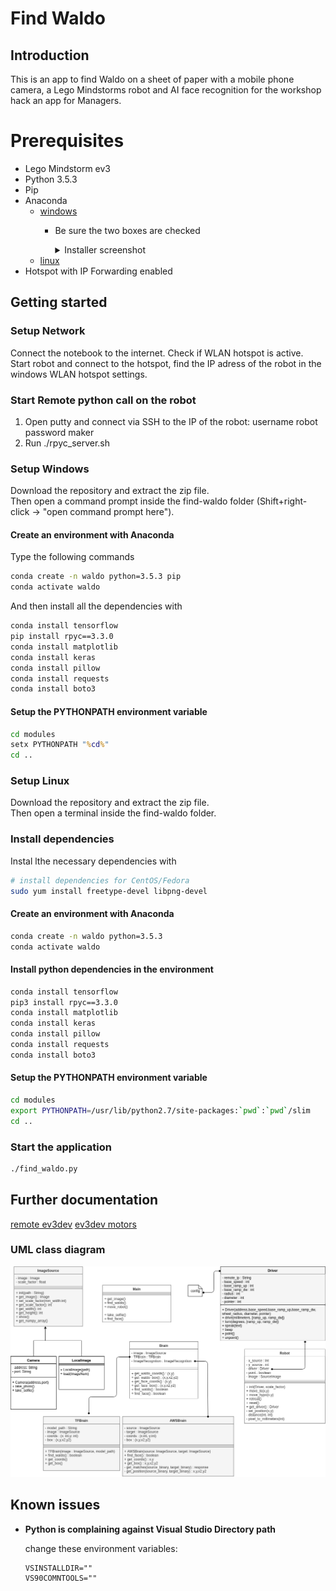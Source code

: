 # Find Waldo
## Introduction
This is an app to find Waldo on a sheet of paper with a mobile phone camera, a Lego Mindstorms robot and AI face recognition for the workshop hack an app for Managers. 

# Prerequisites
- Lego Mindstorm ev3
- Python 3.5.3
- Pip
- Anaconda 
    - [windows](https://repo.anaconda.com/archive/Anaconda3-2019.03-Windows-x86_64.exe)
        - Be sure the two boxes are checked
			<details>
			  <summary>Installer screenshot</summary>
			  <p>

			 ![class overview](docs/anaconda_install.png)
			</p></details>
    - [linux](https://docs.anaconda.com/anaconda/install/linux/)
- Hotspot with IP Forwarding enabled

## Getting started
### Setup Network
Connect the notebook to the internet. Check if WLAN hotspot is active.  
Start robot and connect to the hotspot, find the IP adress of the robot in the windows WLAN hotspot settings.

### Start Remote python call on the robot
1. Open putty and connect via SSH to the IP of the robot:
	username robot
	password maker 
2. Run ./rpyc_server.sh

### Setup Windows
Download the repository and extract the zip file.  
Then open a command prompt inside the find-waldo folder (Shift+right-click -> "open command prompt here"). 

#### Create an environment with Anaconda
Type the following commands
```cmd
conda create -n waldo python=3.5.3 pip
conda activate waldo
```

And then install all the dependencies with
```cmd
conda install tensorflow
pip install rpyc==3.3.0
conda install matplotlib
conda install keras
conda install pillow
conda install requests
conda install boto3

```

#### Setup the PYTHONPATH environment variable
```cmd
cd modules
setx PYTHONPATH "%cd%"
cd ..
```

### Setup Linux
Download the repository and extract the zip file.  
Then open a terminal inside the find-waldo folder.

### Install dependencies
Instal lthe necessary dependencies with
```bash
# install dependencies for CentOS/Fedora
sudo yum install freetype-devel libpng-devel
```

#### Create an environment with Anaconda
```bash
conda create -n waldo python=3.5.3
conda activate waldo
```

#### Install python dependencies in the environment
```bash
conda install tensorflow
pip3 install rpyc==3.3.0
conda install matplotlib
conda install keras
conda install pillow
conda install requests
conda install boto3
```

#### Setup the PYTHONPATH environment variable
```bash
cd modules
export PYTHONPATH=/usr/lib/python2.7/site-packages:`pwd`:`pwd`/slim
cd ..
```

### Start the application
```bash
./find_waldo.py
```

## Further documentation
[remote ev3dev](https://ev3dev-lang.readthedocs.io/projects/python-ev3dev/en/stable/rpyc.html)
[ev3dev motors](https://ev3dev-lang.readthedocs.io/projects/python-ev3dev/en/stable/motors.html)

### UML class diagram
![class overview](docs/class_overview.png)

## Known issues
- **Python is complaining against Visual Studio Directory path**  

    change these environment variables:
    ```
    VSINSTALLDIR=""
    VS90COMNTOOLS=""
    ```
